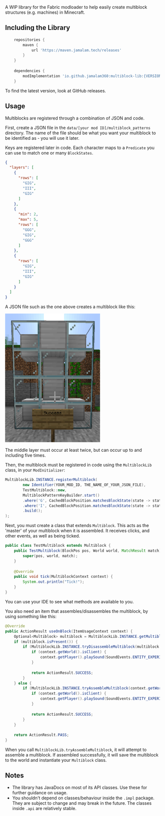 A WIP library for the Fabric modloader to help easily create multiblock structures (e.g. machines) in Minecraft.

## Including the Library

```groovy
    repositories {
        maven {
            url 'https://maven.jamalam.tech/releases'
        }
    }

    dependencies {
        modImplementation 'io.github.jamalam360:multiblock-lib:{VERSION}'
    }
```

To find the latest version, look at GitHub releases.

## Usage

Multiblocks are registered through a combination of JSON and code.

First, create a JSON file in the `data/[your mod ID]/multiblock_patterns` directory. The name of
the file should be what you want your multiblock to be identified as - you will use it later.

Keys are registered later in code. Each character maps to a `Predicate` you can use to 
match one or many `BlockStates`.

```json
{
  "layers": [
    {
      "rows": [
        "GIG",
        "III",
        "GIG"
      ]
    },
    {
      "min": 2,
      "max": 5,
      "rows": [
        "GGG",
        "GIG",
        "GGG"
      ]
    },
    {
      "rows": [
        "GIG",
        "III",
        "GIG"
      ]
    }
  ]
}
```

A JSON file such as the one above creates a multiblock like this:

![Picture of test multiblock](/assets/multiblock.png)

The middle layer must occur at least twice, but can occur up to and including five times.

Then, the multiblock must be registered in code using the `MultiblockLib` class, in your `ModInitializer`:

```java
MultiblockLib.INSTANCE.registerMultiblock(
        new Identifier(YOUR_MOD_ID, THE_NAME_OF_YOUR_JSON_FILE),
        TestMultiblock::new,
        MultiblockPatternKeyBuilder.start()
        .where('G', CachedBlockPosition.matchesBlockState(state -> state.getBlock() == Blocks.GLASS))
        .where('I', CachedBlockPosition.matchesBlockState(state -> state.getBlock() == Blocks.IRON_BLOCK))
        .build();
);
```

Next, you must create a class that extends `Multiblock`. This acts as the 'master' of your multiblock
when it is assembled. It receives clicks, and other events, as well as being ticked.

```java
public class TestMultiblock extends Multiblock {
    public TestMultiblock(BlockPos pos, World world, MatchResult match) {
        super(pos, world, match);
    }

    @Override
    public void tick(MultiblockContext context) {
        System.out.println("Tick!");
    }
}
```

You can use your IDE to see what methods are available to you.

You also need an item that assembles/disassembles the multiblock, by using something like this:

```java
@Override
public ActionResult useOnBlock(ItemUsageContext context) {
    Optional<Multiblock> multiblock = MultiblockLib.INSTANCE.getMultiblock(context.getWorld(), context.getBlockPos());
    if (multiblock.isPresent()) {
        if (MultiblockLib.INSTANCE.tryDisassembleMultiblock(multiblock.get(), false)) {
            if (context.getWorld().isClient) {
                context.getPlayer().playSound(SoundEvents.ENTITY_EXPERIENCE_ORB_PICKUP, 2.0F, 1.0F);
            }

            return ActionResult.SUCCESS;
        }
    } else {
        if (MultiblockLib.INSTANCE.tryAssembleMultiblock(context.getWorld(), context.getBlockPos())) {
            if (context.getWorld().isClient) {
                context.getPlayer().playSound(SoundEvents.ENTITY_EXPERIENCE_ORB_PICKUP, 2.0F, 1.0F);
            }

            return ActionResult.SUCCESS;
        }
    }

    return ActionResult.PASS;
}
```

When you call `MultiblockLib.tryAssembleMultiblock`, it will attempt to assemble a
multiblock. If assembled successfully, it will save the multiblock to the world and instantiate
your `Multiblock` class.

## Notes

- The library has JavaDocs on most of its API classes. Use these for further guidance on usage.
- You shouldn't depend on classes/behaviour inside the `.impl` package. They are subject to change and may
  break in the future. The classes inside `.api` are relatively stable.
